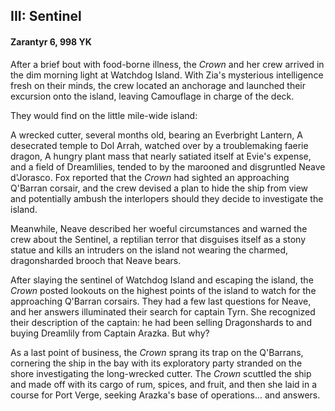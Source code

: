 ## III: Sentinel

#### Zarantyr 6, 998 YK

After a brief bout with food-borne illness, the *Crown* and her crew arrived in the dim morning light at Watchdog Island. With Zia's mysterious intelligence fresh on their minds, the crew located an anchorage and launched their excursion onto the island, leaving Camouflage in charge of the deck.

They would find on the little mile-wide island:

A wrecked cutter, several months old, bearing an Everbright Lantern, 
A desecrated temple to Dol Arrah, watched over by a troublemaking faerie dragon,
A hungry plant mass that nearly satiated itself at Evie's expense,
and a field of Dreamlilies, tended to by the marooned and disgruntled Neave d'Jorasco.
Fox reported that the *Crown* had sighted an approaching Q'Barran corsair, and the crew devised a plan to hide the ship from view and potentially ambush the interlopers should they decide to investigate the island.

Meanwhile, Neave described her woeful circumstances and warned the crew about the Sentinel, a reptilian terror that disguises itself as a stony statue and kills an intruders on the island not wearing the charmed, dragonsharded brooch that Neave bears.

After slaying the sentinel of Watchdog Island and escaping the island, the *Crown* posted lookouts on the highest points of the island to watch for the approaching Q'Barran corsairs. They had a few last questions for Neave, and her answers illuminated their search for captain Tyrn. She recognized their description of the captain: he had been selling Dragonshards to and buying Dreamlily from Captain Arazka. But why?

As a last point of business, the *Crown* sprang its trap on the Q'Barrans, cornering the ship in the bay with its exploratory party stranded on the shore investigating the long-wrecked cutter. The *Crown* scuttled the ship and made off with its cargo of rum, spices, and fruit, and then she laid in a course for Port Verge, seeking Arazka's base of operations... and answers.